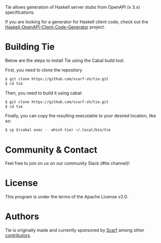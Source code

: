 Tie allows generation of Haskell server stubs from OpenAPI (v 3.x) specifications.

If you are looking for a generator for Haskell client code, check out the [Haskell-OpenAPI-Client-Code-Generator](https://github.com/Haskell-OpenAPI-Code-Generator/Haskell-OpenAPI-Client-Code-Generator) project.

# Building Tie

Below are the steps to install Tie using the Cabal build tool.

First, you need to clone the repository

```bash
$ git clone https://github.com/scarf-sh/tie.git
$ cd tie
```

Then, you need to build it using cabal:

```bash
$ git clone https://github.com/scarf-sh/tie.git
$ cd tie
```

Finally, you can copy the resulting executable to your desired location, like so: 

```bash
$ cp $(cabal exec -- which tie) ~/.local/bin/tie
```

# Community & Contact

Feel free to join on us on our community Slack (#tie channel)! 

# License

This program is under the terms of the Apache License v2.0.

# Authors

Tie is originally made and currently sponsored by [Scarf](https://scarf.sh) among other [contributors](https://github.com/scarf-sh/tie/graphs/contributors).